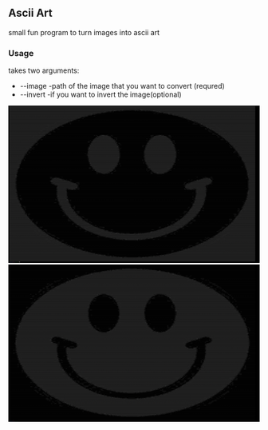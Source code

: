 ## Ascii Art

small fun program to turn images into ascii art

### Usage

takes two arguments:
* --image -path of the image that you want to convert (requred)
* --invert -if you want to invert the image(optional)

![smile](assets/smile.png)
![inverted_smile](assets/smile1.png)